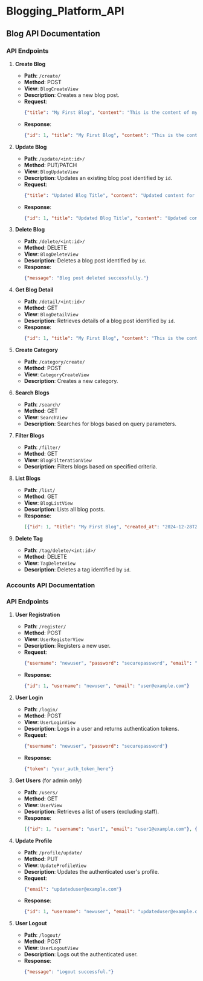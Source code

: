 # Blogging_Platform_API

## Blog API Documentation

### API Endpoints
1. **Create Blog**  
   - **Path**: `/create/`  
   - **Method**: POST  
   - **View**: `BlogCreateView`  
   - **Description**: Creates a new blog post.  
   - **Request**:  
     ```json
     {"title": "My First Blog", "content": "This is the content of my first blog post.", "category": "General"}
     ```  
   - **Response**:  
     ```json
     {"id": 1, "title": "My First Blog", "content": "This is the content of my first blog post.", "category": "General", "created_at": "2024-12-28T20:51:47+02:00"}
     ```  

2. **Update Blog**  
   - **Path**: `/update/<int:id>/`  
   - **Method**: PUT/PATCH  
   - **View**: `BlogUpdateView`  
   - **Description**: Updates an existing blog post identified by `id`.  
   - **Request**:  
     ```json
     {"title": "Updated Blog Title", "content": "Updated content for the blog post."}
     ```  
   - **Response**:  
     ```json
     {"id": 1, "title": "Updated Blog Title", "content": "Updated content for the blog post.", "category": "General", "updated_at": "2024-12-28T20:51:47+02:00"}
     ```  

3. **Delete Blog**  
   - **Path**: `/delete/<int:id>/`  
   - **Method**: DELETE  
   - **View**: `BlogDeleteView`  
   - **Description**: Deletes a blog post identified by `id`.  
   - **Response**:  
     ```json
     {"message": "Blog post deleted successfully."}
     ```  

4. **Get Blog Detail**  
   - **Path**: `/detail/<int:id>/`  
   - **Method**: GET  
   - **View**: `BlogDetailView`  
   - **Description**: Retrieves details of a blog post identified by `id`.  
   - **Response**:  
     ```json
     {"id": 1, "title": "My First Blog", "content": "This is the content of my first blog post.", "category": "General", "created_at": "2024-12-28T20:51:47+02:00"}
     ```  

5. **Create Category**  
   - **Path**: `/category/create/`  
   - **Method**: POST  
   - **View**: `CategoryCreateView`  
   - **Description**: Creates a new category.  

6. **Search Blogs**  
   - **Path**: `/search/`  
   - **Method**: GET  
   - **View**: `SearchView`  
   - **Description**: Searches for blogs based on query parameters.  

7. **Filter Blogs**  
   - **Path**: `/filter/`  
   - **Method**: GET  
   - **View**: `BlogFilterationView`  
   - **Description**: Filters blogs based on specified criteria.  

8. **List Blogs**  
   - **Path**: `/list/`  
   - **Method**: GET  
   - **View**: `BlogListView`  
   - **Description**: Lists all blog posts.  
   - **Response**:  
     ```json
     [{"id": 1, "title": "My First Blog", "created_at": "2024-12-28T20:51:47+02:00"}, {"id": 2, "title": "Another Blog", "created_at": "2024-12-28T20:51:47+02:00"}]
     ```  

9. **Delete Tag**  
   - **Path**: `/tag/delete/<int:id>/`  
   - **Method**: DELETE  
   - **View**: `TagDeleteView`  
   - **Description**: Deletes a tag identified by `id`.  

### Accounts API Documentation

### API Endpoints
1. **User Registration**  
   - **Path**: `/register/`  
   - **Method**: POST  
   - **View**: `UserRegisterView`  
   - **Description**: Registers a new user.  
   - **Request**:  
     ```json
     {"username": "newuser", "password": "securepassword", "email": "user@example.com"}
     ```  
   - **Response**:  
     ```json
     {"id": 1, "username": "newuser", "email": "user@example.com"}
     ```  

2. **User Login**  
   - **Path**: `/login/`  
   - **Method**: POST  
   - **View**: `UserLoginView`  
   - **Description**: Logs in a user and returns authentication tokens.  
   - **Request**:  
     ```json
     {"username": "newuser", "password": "securepassword"}
     ```  
   - **Response**:  
     ```json
     {"token": "your_auth_token_here"}
     ```  

3. **Get Users**  (for admin only) 
   - **Path**: `/users/`  
   - **Method**: GET  
   - **View**: `UserView`  
   - **Description**: Retrieves a list of users (excluding staff).  
   - **Response**:  
     ```json
     [{"id": 1, "username": "user1", "email": "user1@example.com"}, {"id": 2, "username": "user2", "email": "user2@example.com"}]
     ```  

4. **Update Profile**  
   - **Path**: `/profile/update/`  
   - **Method**: PUT  
   - **View**: `UpdateProfileView`  
   - **Description**: Updates the authenticated user's profile.  
   - **Request**:  
     ```json
     {"email": "updateduser@example.com"}
     ```  
   - **Response**:  
     ```json
     {"id": 1, "username": "newuser", "email": "updateduser@example.com"}
     ```  

5. **User Logout**  
   - **Path**: `/logout/`  
   - **Method**: POST  
   - **View**: `UserLogoutView`  
   - **Description**: Logs out the authenticated user.  
   - **Response**:  
     ```json
     {"message": "Logout successful."}
     ```  
